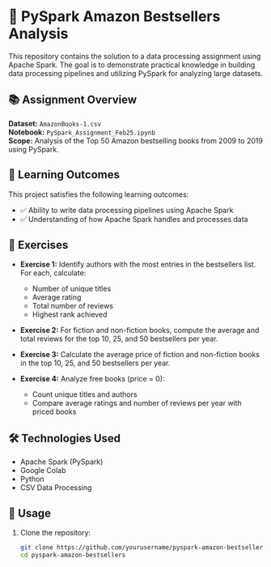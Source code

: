 # 📘 PySpark Amazon Bestsellers Analysis

This repository contains the solution to a data processing assignment using Apache Spark. The goal is to demonstrate practical knowledge in building data processing pipelines and utilizing PySpark for analyzing large datasets.

## 📚 Assignment Overview

**Dataset:** `AmazonBooks-1.csv`  
**Notebook:** `PySpark_Assignment_Feb25.ipynb`  
**Scope:** Analysis of the Top 50 Amazon bestselling books from 2009 to 2019 using PySpark.

## 🎯 Learning Outcomes

This project satisfies the following learning outcomes:

- ✅ Ability to write data processing pipelines using Apache Spark
- ✅ Understanding of how Apache Spark handles and processes data

## 🧪 Exercises

- **Exercise 1:** Identify authors with the most entries in the bestsellers list. For each, calculate:
  - Number of unique titles
  - Average rating
  - Total number of reviews
  - Highest rank achieved

- **Exercise 2:** For fiction and non-fiction books, compute the average and total reviews for the top 10, 25, and 50 bestsellers per year.

- **Exercise 3:** Calculate the average price of fiction and non-fiction books in the top 10, 25, and 50 bestsellers per year.

- **Exercise 4:** Analyze free books (price = 0):
  - Count unique titles and authors
  - Compare average ratings and number of reviews per year with priced books

## 🛠 Technologies Used

- Apache Spark (PySpark)
- Google Colab
- Python
- CSV Data Processing

## 🚀 Usage

1. Clone the repository:
   ```bash
   git clone https://github.com/yourusername/pyspark-amazon-bestsellers.git
   cd pyspark-amazon-bestsellers
